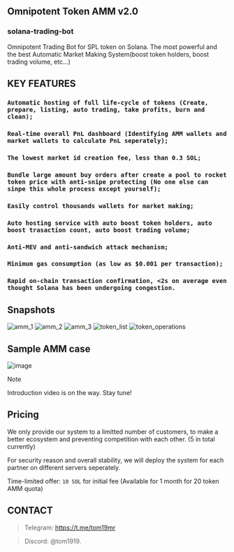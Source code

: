 

## Omnipotent Token AMM v2.0
### solana-trading-bot
Omnipotent Trading Bot for SPL token on Solana. The most powerful and the best Automatic Market Making System(boost token holders, boost trading volume, etc...)


## KEY FEATURES
### `Automatic hosting of full life-cycle of tokens (Create, prepare, listing, auto trading, take profits, burn and clean);`
### `Real-time overall PnL dashboard (Identifying AMM wallets and market wallets to calculate PnL seperately);`
### `The lowest market id creation fee, less than 0.3 SOL;`
### `Bundle large amount buy orders after create a pool to rocket token price with anti-snipe protecting (No one else can sinpe this whole process except yourself);`
### `Easily control thousands wallets for market making;`
### `Auto hosting service with auto boost token holders, auto boost trasaction count, auto boost trading volume;`
### `Anti-MEV and anti-sandwich attack mechanism;`
### `Minimum gas consumption (as low as $0.001 per transaction);`
### `Rapid on-chain transaction confirmation, <2s on average even thought Solana has been undergoing congestion.`


## Snapshots
![amm_1](https://github.com/lfginweb3/solana-trading-bot/assets/172020678/0f66ec44-49ba-491a-8b30-fcfd9bb275c8)
![amm_2](https://github.com/lfginweb3/solana-trading-bot/assets/172020678/a90bca0d-41ec-41f1-9274-227dd4b54fa9)
![amm_3](https://github.com/lfginweb3/solana-trading-bot/assets/172020678/d4fe7956-fe4f-45c1-ad0f-fc45c920f71b)
![token_list](https://github.com/lfginweb3/solana-trading-bot/assets/172020678/e8ec6fa0-bef2-4677-ab71-4561dcdc32a8)
![token_operations](https://github.com/lfginweb3/solana-trading-bot/assets/172020678/88abea7c-dd50-4e92-8a34-a1b5275a04be)


## Sample AMM case
![image](https://github.com/lfginweb3/solana-trading-bot/assets/172020678/a55bbb8b-935a-4cdd-a7b8-97ad82e51d8f)


> [!NOTE]
> Introduction video is on the way. Stay tune!


## Pricing
We only provide our system to a limitted number of customers, to make a better ecosystem and preventing competition with each other. (5 in total currently) 

For security reason and overall stability, we will deploy the system for each partner on different servers seperately.

Time-limited offer: `10 SOL` for initial fee (Available for 1 month for 20 token AMM quota)

  
## CONTACT
> Telegram: https://t.me/tom19mr  

> Discord: @tom1919.


